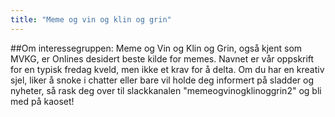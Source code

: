 ```yaml
---
title: "Meme og vin og klin og grin"
---
```


##Om interessegruppen:
Meme og Vin og Klin og Grin, også kjent som MVKG, er Onlines desidert beste kilde for memes. Navnet er vår oppskrift for en typisk fredag kveld, men ikke et krav for å delta. Om du har en kreativ sjel, liker å snoke i chatter eller bare vil holde deg informert på sladder og nyheter, så rask deg over til slackkanalen "memeogvinogklinoggrin2" og bli med på kaoset!